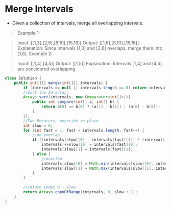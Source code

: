 # Merge Intervals
- Given a collection of intervals, merge all overlapping intervals.

> Example 1:

> Input: [[1,3],[2,6],[8,10],[15,18]]
> Output: [[1,6],[8,10],[15,18]]
> Explanation: Since intervals [1,3] and [2,6] overlaps, merge them into [1,6].
> Example 2:

> Input: [[1,4],[4,5]]
> Output: [[1,5]]
> Explanation: Intervals [1,4] and [4,5] are considered overlapping.

```java
class Solution {
    public int[][] merge(int[][] intervals) {
        if (intervals == null || intervals.length == 0) return intervals;
        //Sort the 2d array;
        Arrays.sort(intervals, new Comparator<int[]>(){
            public int compare(int[] a, int[] b) {
                return a[0] == b[0] ? (a[1] - b[1]) : (a[0] - b[0]);
            }
        }); 
        //Two Pointers, override in place
        int slow = 0;
        for (int fast = 1; fast < intervals.length; fast++) {
            //no overlap
            if ((intervals[slow][0] - intervals[fast][1]) * (intervals[slow][1] - intervals[fast][0]) > 0) {
                intervals[++slow][0] = intervals[fast][0];
                intervals[slow][1] = intervals[fast][1];
            } else {
                //overlap
                intervals[slow][0] = Math.min(intervals[slow][0], intervals[fast][1]);
                intervals[slow][1] = Math.max(intervals[slow][1], intervals[fast][1]);
            }
        }
        
        //return index 0 - slow
        return Arrays.copyOfRange(intervals, 0, slow + 1);
    }
}
```
